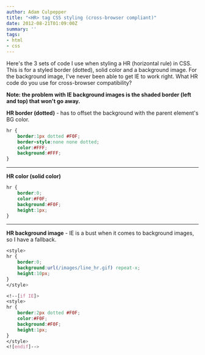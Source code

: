 ```yaml
---
author: Adam Culpepper
title: "<HR> tag CSS styling (cross-browser compliant)"
date: 2012-08-21T01:09:00Z
summary: ''
tags:
- html
- css
---
```


Here's the 3 sets of code I use when styling a HR (horizontal rule) in CSS. This is for a styled border (dotted), solid color and a background image. For the background image, I've never been able to get IE to work right. What HR code do you use for cross-browser compatibility?

<b>Note: the problem with IE background images is the shaded border (left and top) that won't go away.</b>

<b>HR border (dotted)</b> - has to offset the background with the parent element's BG color.
``` css
hr {
	border:1px dotted #F0F;
	border-style:none none dotted;
	color:#FFF;
	background:#FFF;
}
```
<hr>

<b>HR color (solid color)</b>
``` css
hr {
	border:0;
	color:#F0F;
	background:#F0F;
	height:1px;
}
```
<hr>

<b>HR background image</b> - IE is a bust when it comes to background images, so I have a fallback.
``` css
<style>
hr {
	border:0;
	background:url(/images/line_hr.gif) repeat-x;
	height:10px;
}
</style>

<!--[if IE]>
<style>
hr {
	border:2px dotted #F0F;
	color:#F0F;
	background:#F0F;
	height:1px;
}
</style>
<![endif]-->
```